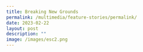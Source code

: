 ```yaml
---
title: Breaking New Grounds
permalink: /multimedia/feature-stories/permalink/
date: 2023-02-22
layout: post
description: ""
image: /images/esc2.png
---
```

